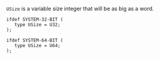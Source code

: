 <link rel="stylesheet" type="text/css" href="styles.css">

`USize` is a variable size integer that will be as big as a word.

```
ifdef SYSTEM-32-BIT (
   type USize = U32;
);

ifdef SYSTEM-64-BIT (
   type USize = U64;
);
```
